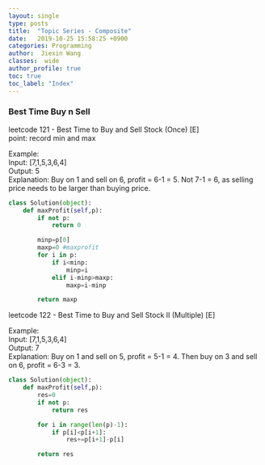 ```yaml
---
layout: single
type: posts
title:  "Topic Series - Composite"
date:   2019-10-25 15:58:25 +0900
categories: Programming
author:  Jiexin Wang
classes:  wide
author_profile: true
toc: true
toc_label: "Index"
---
```


### Best Time Buy n Sell

leetcode 121 - Best Time to Buy and Sell Stock (Once) [E] <br/>
point: record min and max <br/>

Example: <br/>
Input: [7,1,5,3,6,4] <br/>
Output: 5 <br/>
Explanation: Buy on 1 and sell on 6, profit = 6-1 = 5. Not 7-1 = 6, as selling price needs to be larger than buying price. <br/>
```python      
class Solution(object):
    def maxProfit(self,p):
        if not p:
            return 0

        minp=p[0]
        maxp=0 #maxprofit
        for i in p:
            if i<minp:
                minp=i
            elif i-minp>maxp:
                maxp=i-minp

        return maxp
```

leetcode 122 - Best Time to Buy and Sell Stock II (Multiple) [E] <br/>

Example: <br/>
Input: [7,1,5,3,6,4] <br/>
Output: 7 <br/>
Explanation: Buy on 1 and sell on 5, profit = 5-1 = 4. Then buy on 3 and sell on 6, profit = 6-3 = 3. <br/>

```python      
class Solution(object):
    def maxProfit(self,p):
        res=0
        if not p:
            return res

        for i in range(len(p)-1):
            if p[i]<p[i+1]:
                res+=p[i+1]-p[i]

        return res
```

